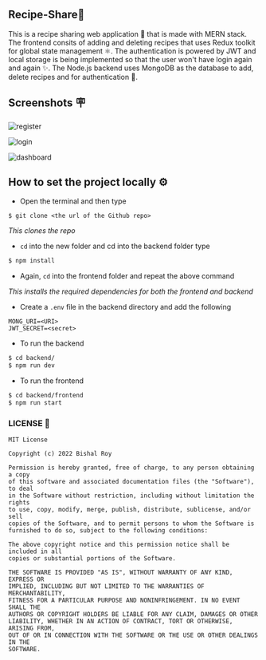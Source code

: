 <h2>Recipe-Share🔁</h2>
This is a recipe sharing web application 🍅 that is made with MERN stack. The frontend consits of adding and deleting recipes that uses Redux toolkit for global state management ⚛️. The authentication is powered by JWT and local storage is being implemented so that the user won't have login again and again ✨. The Node.js backend uses MongoDB as the database to add, delete recipes and for authentication 🔐.
<br>


<h2>Screenshots 🪧</h2>

![register](https://user-images.githubusercontent.com/56751927/190058646-f5d1a166-9492-42fa-81d5-992c74d64ab7.png)

![login](https://user-images.githubusercontent.com/56751927/190058651-8a99c828-1ba7-4330-8f02-0ba3127cee23.png)

![dashboard](https://user-images.githubusercontent.com/56751927/190058656-500dc6f5-7933-469e-82f8-05ec19b9072f.png)


<h2>How to set the project locally ⚙</h2>

* Open the terminal and then type 
 ```
 $ git clone <the url of the Github repo>
 ```
*This clones the repo*


* ``cd`` into the new folder and cd into the backend folder type
```sh
$ npm install
```
* Again, ``cd`` into the frontend folder and repeat the above command

*This installs the required dependencies for both the frontend and backend*


* Create a ```.env``` file in the backend directory and add the following
```
MONG_URI=<URI>
JWT_SECRET=<secret>

```

    
* To run the backend  
 ```sh
 $ cd backend/
 $ npm run dev
 ```
 
* To run the frontend
 ```sh
 $ cd backend/frontend
 $ npm run start
 ```
  
### LICENSE 🏢
```
MIT License

Copyright (c) 2022 Bishal Roy

Permission is hereby granted, free of charge, to any person obtaining a copy
of this software and associated documentation files (the "Software"), to deal
in the Software without restriction, including without limitation the rights
to use, copy, modify, merge, publish, distribute, sublicense, and/or sell
copies of the Software, and to permit persons to whom the Software is
furnished to do so, subject to the following conditions:

The above copyright notice and this permission notice shall be included in all
copies or substantial portions of the Software.

THE SOFTWARE IS PROVIDED "AS IS", WITHOUT WARRANTY OF ANY KIND, EXPRESS OR
IMPLIED, INCLUDING BUT NOT LIMITED TO THE WARRANTIES OF MERCHANTABILITY,
FITNESS FOR A PARTICULAR PURPOSE AND NONINFRINGEMENT. IN NO EVENT SHALL THE
AUTHORS OR COPYRIGHT HOLDERS BE LIABLE FOR ANY CLAIM, DAMAGES OR OTHER
LIABILITY, WHETHER IN AN ACTION OF CONTRACT, TORT OR OTHERWISE, ARISING FROM,
OUT OF OR IN CONNECTION WITH THE SOFTWARE OR THE USE OR OTHER DEALINGS IN THE
SOFTWARE.
```
